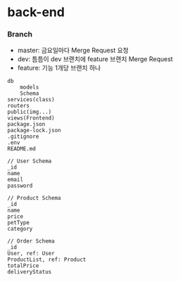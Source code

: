 # back-end

### Branch
- master: 금요일마다 Merge Request 요청
- dev: 틈틈이 dev 브랜치에 feature 브랜치 Merge Request
- feature: 기능 1개당 브랜치 하나

```
db
	models
	Schema
services(class)
routers
public(img...)
views(Frontend)
package.json
package-lock.json
.gitignore
.env
README.md
```

```
// User Schema
_id
name
email
password
```

```
// Product Schema
_id
name
price
petType
category
```

```
// Order Schema
_id
User, ref: User
ProductList, ref: Product
totalPrice
deliveryStatus
```
